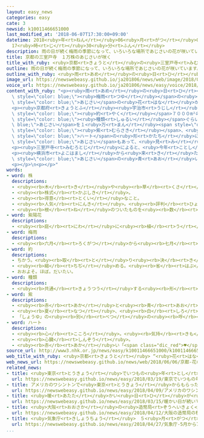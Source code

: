 ```yaml
---
layout: easy_news
categories: easy
cate: 3
newsid: k10011466651000
last_modified_at: '2018-06-07T17:30:00+09:00'
datetime: 2018<ruby>年<rt>ねん</rt></ruby>06<ruby>月<rt>がつ</rt></ruby>07<ruby>日<rt>にち</rt></ruby>
  17<ruby>時<rt>じ</rt></ruby>30<ruby>分<rt>ふん</rt></ruby>
description: 雨の日が続く梅雨の季節になって、いろいろな場所であじさいの花が咲いています。
title: 京都の三室戸寺　１万株のあじさいが咲く
title_with_ruby: <ruby>京都<rt>きょうと</rt></ruby>の<ruby>三室戸寺<rt>みむろとじ</rt></ruby>　１<ruby>万<rt>まん</rt></ruby><ruby>株<rt>かぶ</rt></ruby>のあじさいが<ruby>咲<rt>さ</rt></ruby>く
outline: 雨の日が続く梅雨の季節になって、いろいろな場所であじさいの花が咲いています。
outline_with_ruby: <ruby>雨<rt>あめ</rt></ruby>の<ruby>日<rt>ひ</rt></ruby>が<ruby>続<rt>つづ</rt></ruby>く<ruby>梅雨<rt>つゆ</rt></ruby>の<ruby>季節<rt>きせつ</rt></ruby>になって、いろいろな<ruby>場所<rt>ばしょ</rt></ruby>であじさいの<ruby>花<rt>はな</rt></ruby>が<ruby>咲<rt>さ</rt></ruby>いています。
image_url: https://newswebeasy.github.io/ja201806/news/web/image/2018/06/06/K10011466651_1806061454_1806061458_01_02.jpg
voice_url: https://newswebeasy.github.io/ja201806/news/easy/voice/2018/06/07/k10011466651000.mp4
content_with_ruby: "<p><ruby>雨<rt>あめ</rt></ruby>の<ruby>日<rt>ひ</rt></ruby>が<ruby>続<rt>つづ</rt></ruby>く<span\
  \ style=\"color: blue;\"><ruby>梅雨<rt>つゆ</rt></ruby></span>の<ruby>季節<rt>きせつ</rt></ruby>になって、いろいろな<ruby>場所<rt>ばしょ</rt></ruby>で<span\
  \ style=\"color: blue;\">あじさい</span>の<ruby>花<rt>はな</rt></ruby>が<ruby>咲<rt>さ</rt></ruby>いています。</p>\n\
  <p><ruby>京都府<rt>きょうとふ</rt></ruby><ruby>宇治市<rt>うじし</rt></ruby>にある<ruby>三室戸寺<rt>みむろとじ</rt></ruby>は、<span\
  \ style=\"color: blue;\"><ruby>約<rt>やく</rt></ruby></span>７０００m²の<ruby>庭<rt>にわ</rt></ruby>に５０<span\
  \ style=\"color: blue;\"><ruby>種類<rt>しゅるい</rt></ruby></span>ぐらいの<span style=\"color:\
  \ blue;\">あじさい</span>を１<ruby>万<rt>まん</rt></ruby><span style=\"color: blue;\"><ruby>株<rt>かぶ</rt></ruby></span><ruby>植<rt>う</rt></ruby>えています。<ruby>今月<rt>こんげつ</rt></ruby>になって、<ruby>青<rt>あお</rt></ruby>や<span\
  \ style=\"color: blue;\"><ruby>紫<rt>むらさき</rt></ruby></span>、<ruby>白<rt>しろ</rt></ruby>などの<ruby>花<rt>はな</rt></ruby>が<ruby>咲<rt>さ</rt></ruby>き<ruby>始<rt>はじ</rt></ruby>めました。<span\
  \ style=\"color: blue;\">ハート</span>の<ruby>形<rt>かたち</rt></ruby>に<ruby>見<rt>み</rt></ruby>える<span\
  \ style=\"color: blue;\">あじさい</span>もあって、<ruby>見<rt>み</rt></ruby>にきた<ruby>人<rt>ひと</rt></ruby>は<ruby>写真<rt>しゃしん</rt></ruby>を<ruby>撮<rt>と</rt></ruby>っていました。</p>\n\
  <p><ruby>三室戸寺<rt>みむろとじ</rt></ruby>によると、<ruby>今年<rt>ことし</rt></ruby>は<ruby>春<rt>はる</rt></ruby>が<ruby>暖<rt>あたた</rt></ruby>かかったため、いつもの<ruby>年<rt>とし</rt></ruby>より１<ruby>週間<rt>しゅうかん</rt></ruby>ぐらい<ruby>早<rt>はや</rt></ruby>く<ruby>花<rt>はな</rt></ruby>が<ruby>咲<rt>さ</rt></ruby>き<ruby>始<rt>はじ</rt></ruby>めました。<ruby>今月<rt>こんげつ</rt></ruby>の<ruby>終<rt>お</rt></ruby>わりごろまできれいな<ruby>花<rt>はな</rt></ruby>を<ruby>楽<rt>たの</rt></ruby>しむことができそうです。</p>\n\
  <p><ruby>横浜市<rt>よこはまし</rt></ruby>から<ruby>来<rt>き</rt></ruby>た<ruby>女性<rt>じょせい</rt></ruby>は、「<ruby>雨<rt>あめ</rt></ruby>にぬれて、<span\
  \ style=\"color: blue;\">あじさい</span>の<ruby>青<rt>あお</rt></ruby>い<ruby>色<rt>いろ</rt></ruby>がとてもきれいに<ruby>見<rt>み</rt></ruby>えました」と<ruby>話<rt>はな</rt></ruby>していました。</p>\n\
  <p></p>\n<p></p>"
words:
- word: 株
  descriptions:
  - <ruby><rb>木</rb><rt>き</rt></ruby>や<ruby><rb>草</rb><rt>くさ</rt></ruby>の<ruby><rb>根</rb><rt>ね</rt></ruby>もと。
  - <ruby><rb>株式</rb><rt>かぶしき</rt></ruby>。
  - <ruby><rb>得意</rb><rt>とくい</rt></ruby>なこと。
  - <ruby><rb>人気</rb><rt>にんき</rt></ruby>。<ruby><rb>評判</rb><rt>ひょうばん</rt></ruby>。
  - <ruby><rb>根</rb><rt>ね</rt></ruby>のついたものを<ruby><rb>数</rb><rt>かぞ</rt></ruby>えることば。
- word: 紫陽花
  descriptions:
  - <ruby><rb>庭</rb><rt>にわ</rt></ruby>に<ruby><rb>植</rb><rt>う</rt></ruby>える<ruby><rb>木</rb><rt>き</rt></ruby>。<ruby><rb>葉</rb><rt>は</rt></ruby>は<ruby><rb>楕円形</rb><rt>だえんけい</rt></ruby>で<ruby><rb>大</rb><rt>おお</rt></ruby>きく、<ruby><rb>梅雨</rb><rt>つゆ</rt></ruby>のころに<ruby><rb>小</rb><rt>ちい</rt></ruby>さな<ruby><rb>青</rb><rt>あお</rt></ruby>むらさき<ruby><rb>色</rb><rt>いろ</rt></ruby>などの<ruby><rb>花</rb><rt>はな</rt></ruby>がまるく<ruby><rb>集</rb><rt>あつ</rt></ruby>まって<ruby><rb>咲</rb><rt>さ</rt></ruby>く。めしべがなく、<ruby><rb>種</rb><rt>たね</rt></ruby>はできない。
- word: 梅雨
  descriptions:
  - <ruby><rb>六月</rb><rt>ろくがつ</rt></ruby>から<ruby><rb>七月</rb><rt>しちがつ</rt></ruby>にかけて<ruby><rb>降</rb><rt>ふ</rt></ruby>り<ruby><rb>続</rb><rt>つづ</rt></ruby>く<ruby><rb>雨</rb><rt>あめ</rt></ruby>。また、その<ruby><rb>季節</rb><rt>きせつ</rt></ruby>。ばいう。
- word: 約
  descriptions:
  - ちかう。<ruby><rb>取</rb><rt>と</rt></ruby>り<ruby><rb>決</rb><rt>き</rt></ruby>める。
  - <ruby><rb>縮</rb><rt>ちぢ</rt></ruby>める。<ruby><rb>省</rb><rt>はぶ</rt></ruby>く。<ruby><rb>簡単</rb><rt>かんたん</rt></ruby>にする。
  - おおよそ。ほぼ。だいたい。
- word: 種類
  descriptions:
  - <ruby><rb>共通</rb><rt>きょうつう</rt></ruby>する<ruby><rb>形</rb><rt>かたち</rt></ruby>や<ruby><rb>性質</rb><rt>せいしつ</rt></ruby>によって<ruby><rb>分</rb><rt>わ</rt></ruby>けたもの。
- word: 紫
  descriptions:
  - <ruby><rb>赤</rb><rt>あか</rt></ruby>と<ruby><rb>青</rb><rt>あお</rt></ruby>の<ruby><rb>混</rb><rt>ま</rt></ruby>じった<ruby><rb>色</rb><rt>いろ</rt></ruby>。
  - <ruby><rb>夏</rb><rt>なつ</rt></ruby>、<ruby><rb>白</rb><rt>しろ</rt></ruby>い<ruby><rb>小花</rb><rt>こばな</rt></ruby>をつける<ruby><rb>草</rb><rt>くさ</rt></ruby>。<ruby><rb>根</rb><rt>ね</rt></ruby>からむらさき<ruby><rb>色</rb><rt>いろ</rt></ruby>の<ruby><rb>染料</rb><rt>せんりょう</rt></ruby>をとる。
  - 「しょうゆ」の<ruby><rb>別</rb><rt>べつ</rt></ruby>の<ruby><rb>呼</rb><rt>よ</rt></ruby>び<ruby><rb>方</rb><rt>かた</rt></ruby>。
- word: ハート
  descriptions:
  - <ruby><rb>心</rb><rt>こころ</rt></ruby>。<ruby><rb>気持</rb><rt>きも</rt></ruby>ち。
  - <ruby><rb>心臓</rb><rt>しんぞう</rt></ruby>。
  - <ruby><rb>赤</rb><rt>あか</rt></ruby>い「<span class="dic_red">♥</span>」のしるしのついたトランプのカード。
source_url: http://www3.nhk.or.jp/news/easy/k10011466651000/k10011466651000.html
web_title_with_ruby: <ruby>京都<rt>きょうと</rt></ruby> “<ruby>花<rt>はな</rt></ruby>の<ruby>寺<rt>てら</rt></ruby>”の<ruby>アジサイ<rt>あじさい</rt></ruby><ruby>庭園<rt>ていえん</rt></ruby>が<ruby>見頃<rt>みごろ</rt></ruby>
web_news_url: https://newswebeasy.github.io/news/web/2018/06/06/京都-花の寺のアジサイ庭園が見頃
related_news:
- title: <ruby>東京<rt>とうきょう</rt></ruby>でいつもの<ruby>年<rt>とし</rt></ruby>より<ruby>９日<rt>ここのか</rt></ruby><ruby>早<rt>はや</rt></ruby>く<ruby>桜<rt>さくら</rt></ruby>が<ruby>咲<rt>さ</rt></ruby>き<ruby>始<rt>はじ</rt></ruby>める
  url: https://newswebeasy.github.io/news/easy/2018/03/19/東京でいつもの年より9日早く桜が咲き始める
- title: アメリカのワシントンで<ruby>東京<rt>とうきょう</rt></ruby>からもらった<ruby>桜<rt>さくら</rt></ruby>の<ruby>花<rt>はな</rt></ruby>が<ruby>咲<rt>さ</rt></ruby>く
  url: https://newswebeasy.github.io/news/easy/2018/04/09/アメリカのワシントンで東京からもらった桜の花が咲く
- title: <ruby>暖<rt>あたた</rt></ruby>かい<ruby>日<rt>ひ</rt></ruby>が<ruby>続<rt>つづ</rt></ruby>いて<ruby>桜<rt>さくら</rt></ruby>が<ruby>咲<rt>さ</rt></ruby>く<ruby>日<rt>ひ</rt></ruby>が<ruby>早<rt>はや</rt></ruby>くなりそう
  url: https://newswebeasy.github.io/news/easy/2018/03/15/暖かい日が続いて桜が咲く日が早くなりそう
- title: <ruby>大阪<rt>おおさか</rt></ruby>の<ruby>造幣局<rt>ぞうへいきょく</rt></ruby>の「<ruby>桜<rt>さくら</rt></ruby>の<ruby>通<rt>とお</rt></ruby>り<ruby>抜<rt>ぬ</rt></ruby>け」が<ruby>始<rt>はじ</rt></ruby>まって<ruby>花<rt>はな</rt></ruby>を<ruby>楽<rt>たの</rt></ruby>しむ
  url: https://newswebeasy.github.io/news/easy/2018/04/12/大阪の造幣局の桜の通り抜けが始まって花を楽しむ
- title: <ruby>気象庁<rt>きしょうちょう</rt></ruby>　５<ruby>月<rt>がつ</rt></ruby>から７<ruby>月<rt>がつ</rt></ruby>は<ruby>暑<rt>あつ</rt></ruby>くて<ruby>梅雨<rt>つゆ</rt></ruby>には<ruby>雨<rt>あめ</rt></ruby>が<ruby>多<rt>おお</rt></ruby>くなりそう
  url: https://newswebeasy.github.io/news/easy/2018/04/27/気象庁-5月から7月は暑くて梅雨には雨が多くなりそう
...
```

